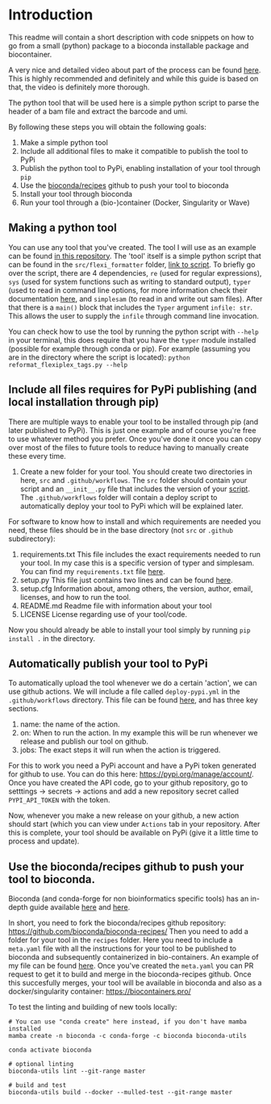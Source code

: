 # Introduction

This readme will contain a short description with code snippets on how to go from a small (python) package to a bioconda installable package and biocontainer.

A very nice and detailed video about part of the process can be found [here](https://www.youtube.com/watch?v=hOuS6mXCwhk). This is highly recommended and definitely and while this guide is based on that, the video is definitely more thorough.

The python tool that will be used here is a simple python script to parse the header of a bam file and extract the barcode and umi. 

By following these steps you will obtain the following goals:
1. Make a simple python tool
2. Include all additional files to make it compatible to publish the tool to PyPi
3. Publish the python tool to PyPi, enabling installation of your tool through `pip`
4. Use the [bioconda/recipes](https://github.com/bioconda/bioconda-recipes/) github to push your tool to bioconda
5. Install your tool through bioconda
6. Run your tool through a (bio-)container (Docker, Singularity or Wave)

## Making a python tool

You can use any tool that you've created. The tool I will use as an example can be found [in this repository](https://github.com/ljwharbers/flexiplex_tag_formatter). The 'tool' itself is a simple python script that can be found in the `src/flexi_formatter` folder, [link to script](https://github.com/ljwharbers/flexiplex_tag_formatter/blob/master/src/flexi_formatter/reformat_flexiplex_tags.py). To briefly go over the script, there are 4 dependencies, `re` (used for regular expressions), `sys` (used for system functions such as writing to standard output), `typer` (used to read in command line options, for more information check their documentation [here](https://typer.tiangolo.com/), and `simplesam` (to read in and write out sam files). After that there is a `main()`  block that includes the `Typer` argument `infile: str`. This allows the user to supply the `infile` through command line invocation. 

You can check how to use the tool by running the python script with `--help` in your terminal, this does require that you have the `typer` module installed (possible for example through conda or pip). For example (assuming you are in the directory where the script is located): `python reformat_flexiplex_tags.py --help`

## Include all files requires for PyPi publishing (and local installation through pip)

There are multiple ways to enable your tool to be installed through pip (and later published to PyPi). This is just one example and of course you're free to use whatever method you prefer. Once you've done it once you can copy over most of the files to future tools to reduce having to manually create these every time.

1. Create a new folder for your tool. You should create two directories in here, `src` and `.github/workflows`. The `src` folder should contain your script and an `__init__.py` file that includes the version of your [script](https://github.com/ljwharbers/flexiplex_tag_formatter/blob/master/src/__init__.py). The `.github/workflows` folder will contain a deploy script to automatically deploy your tool to PyPi which will be explained later.

For software to know how to install and which requirements are needed you need, these files should be in the base directory (not `src` or `.github` subdirectory):
1. requirements.txt
   This file includes the exact requirements needed to run your tool. In my case this is a specific version of typer and simplesam. You can find my `requirements.txt` file [here](https://github.com/ljwharbers/flexiplex_tag_formatter/blob/master/requirements.txt).
2. setup.py
   This file just contains two lines and can be found [here](https://github.com/ljwharbers/flexiplex_tag_formatter/blob/master/setup.py).
3. setup.cfg
   Information about, among others, the version, author, email, licenses, and how to run the tool.
4. README.md
   Readme file with information about your tool
5. LICENSE
   License regarding use of your tool/code. 

Now you should already be able to install your tool simply by running `pip install .` in the directory.

## Automatically publish your tool to PyPi

To automatically upload the tool whenever we do a certain 'action', we can use github actions. We will include a file called `deploy-pypi.yml` in the `.github/workflows` directory. This file can be found [here](https://github.com/ljwharbers/flexiplex_tag_formatter/blob/master/.github/workflows/deploy-pypi.yml), and has three key sections. 
1. name:
   the name of the action.
2. on:
   When to run the action. In my example this will be run whenever we release and publish our tool on github.
3. jobs:
   The exact steps it will run when the action is triggered.

For this to work you need a PyPi account and have a PyPi token generated for github to use. You can do this here: https://pypi.org/manage/account/. Once you have created the API code, go to your github repository, go to setttings -> secrets -> actions and add a new repository secret called `PYPI_API_TOKEN` with the token.

Now, whenever you make a new release on your github, a new action should start (which you can view under `Actions` tab in your repository. After this is complete, your tool should be available on PyPi (give it a little time to process and update).

## Use the bioconda/recipes github to push your tool to bioconda.

Bioconda (and conda-forge for non bioinformatics specific tools) has an in-depth guide available [here](https://bioconda.github.io/contributor/guidelines.html) and [here](https://bioconda.github.io/tutorials/2024-adding-bioinformatic-software-to-bioconda.html).

In short, you need to fork the bioconda/recipes github repository: https://github.com/bioconda/bioconda-recipes/
Then you need to add a folder for your tool in the `recipes` folder. Here you need to include a `meta.yaml` file with all the instructions for your tool to be published to bioconda and subsequently containerized in bio-containers. An example of my file can be found [here](https://github.com/bioconda/bioconda-recipes/blob/master/recipes/flexi-formatter/meta.yaml). Once you've created the `meta.yaml` you can PR request to get it to build and merge in the bioconda-recipes github. Once this succesfully merges, your tool will be available in bioconda and also as a docker/singularity container: https://biocontainers.pro/

To test the linting and building of new tools locally:
```
# You can use "conda create" here instead, if you don't have mamba installed
mamba create -n bioconda -c conda-forge -c bioconda bioconda-utils

conda activate bioconda

# optional linting
bioconda-utils lint --git-range master

# build and test
bioconda-utils build --docker --mulled-test --git-range master
```

